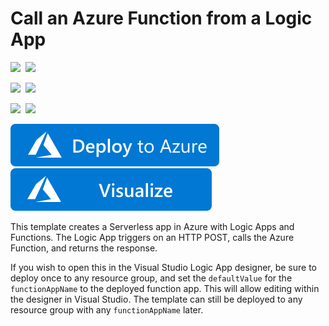 # Call an Azure Function from a Logic App

<IMG SRC="https://azurequickstartsservice.blob.core.windows.net/badges/101-logic-app-and-function-app/PublicLastTestDate.svg" />&nbsp;
<IMG SRC="https://azurequickstartsservice.blob.core.windows.net/badges/101-logic-app-and-function-app/PublicDeployment.svg" />&nbsp;

<IMG SRC="https://azurequickstartsservice.blob.core.windows.net/badges/101-logic-app-and-function-app/FairfaxLastTestDate.svg" />&nbsp;
<IMG SRC="https://azurequickstartsservice.blob.core.windows.net/badges/101-logic-app-and-function-app/FairfaxDeployment.svg" />&nbsp;

<IMG SRC="https://azurequickstartsservice.blob.core.windows.net/badges/101-logic-app-and-function-app/BestPracticeResult.svg" />&nbsp;
<IMG SRC="https://azurequickstartsservice.blob.core.windows.net/badges/101-logic-app-and-function-app/CredScanResult.svg" />&nbsp;

<a href="https://portal.azure.com/#create/Microsoft.Template/uri/https%3A%2F%2Fraw.githubusercontent.com%2FAzure%2Fazure-quickstart-templates%2Fmaster%2F101-logic-app-and-function-app%2Fazuredeploy.json" target="_blank">
    <img src="https://raw.githubusercontent.com/Azure/azure-quickstart-templates/master/1-CONTRIBUTION-GUIDE/images/deploytoazure.svg?sanitize=true"/>
</a>
<a href="http://armviz.io/#/?load=https%3A%2F%2Fraw.githubusercontent.com%2FAzure%2Fazure-quickstart-templates%2Fmaster%2F101-logic-app-and-function-app%2Fazuredeploy.json" target="_blank">
    <img src="https://raw.githubusercontent.com/Azure/azure-quickstart-templates/master/1-CONTRIBUTION-GUIDE/images/visualizebutton.svg?sanitize=true"/>
</a>

This template creates a Serverless app in Azure with Logic Apps and Functions.  The Logic App triggers on an HTTP POST, calls the Azure Function, and returns the response.

If you wish to open this in the Visual Studio Logic App designer, be sure to deploy once to any resource group, and set the `defaultValue` for the `functionAppName` to the deployed function app.  This will allow editing within the designer in Visual Studio.  The template can still be deployed to any resource group with any `functionAppName` later.


